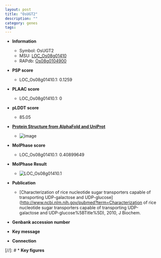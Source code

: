 ```yaml
---
layout: post
title: "OsUGT2"
description: ""
category: genes
tags: 
---
```


* **Information**  
    + Symbol: OsUGT2  
    + MSU: [LOC_Os08g01410](http://rice.plantbiology.msu.edu/cgi-bin/ORF_infopage.cgi?orf=LOC_Os08g01410)  
    + RAPdb: [Os08g0104900](http://rapdb.dna.affrc.go.jp/viewer/gbrowse_details/irgsp1?name=Os08g0104900)  

* **PSP score**  
    + LOC_Os08g01410.1: 0.1259 

* **PLAAC score**  
    + LOC_Os08g01410.1: 0 

* **pLDDT score**
    + 85.05

* **[Protein Structure from AlphaFold and UniProt](https://www.uniprot.org/uniprotkb/Q6ZJN0/entry#structure)**
    + ![image](https://ricepsp.github.io/images/Q6/AF-Q6ZJN0-F1.png)

* **MolPhase score**
    + LOC_Os08g01410.1: 0.40899649

* **MolPhase Result**
    + ![LOC_Os08g01410.1](https://304243504.github.io/Pictures/LOC_Os08g/LOC_Os08g01410.1.png)

* **Publication**  
    + [Characterization of rice nucleotide sugar transporters capable of transporting UDP-galactose and UDP-glucose](http://www.ncbi.nlm.nih.gov/pubmed?term=Characterization of rice nucleotide sugar transporters capable of transporting UDP-galactose and UDP-glucose%5BTitle%5D), 2010, J Biochem.

* **Genbank accession number**  

* **Key message**  

* **Connection**  

[//]: # * **Key figures**  


